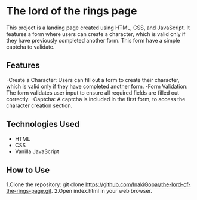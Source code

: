 # The lord of the rings page

This project is a landing page created using HTML, CSS, and JavaScript.
It features a form where users can create a character, which is valid only if they have previously completed another form.
This form have a simple captcha to validate.

## Features

-Create a Character: Users can fill out a form to create their character, which is valid only if they have completed another form.
-Form Validation: The form validates user input to ensure all required fields are filled out correctly.
-Captcha: A captcha is included in the first form, to access the character creation section.

## Technologies Used

- HTML
- CSS
- Vanilla JavaScript

## How to Use

1.Clone the repository: git clone https://github.com/InakiGopar/the-lord-of-the-rings-page.git.
2.Open index.html in your web browser.




